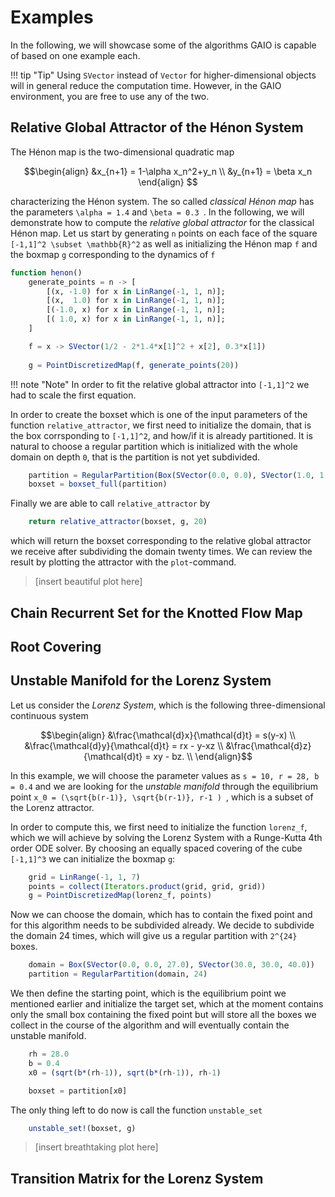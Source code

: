 # Examples
In the following, we will showcase some of the algorithms GAIO is capable of based on one example each.

!!! tip "Tip"
    Using `SVector` instead of `Vector` for higher-dimensional objects will in general reduce the computation time. However, in the GAIO environment, you are free to use any of the two.

## Relative Global Attractor of the Hénon System 
The Hénon map is the two-dimensional quadratic map 
```math 
\begin{align} 
&x_{n+1} = 1-\alpha x_n^2+y_n \\
&y_{n+1} = \beta x_n 
\end{align} 
```

characterizing the Hénon system. The so called *classical Hénon map* has the parameters ``\alpha = 1.4`` and ``\beta = 0.3 ``. 
In the following, we will demonstrate how to compute the *relative global attractor* for the classical Hénon map.
Let us start by generating ``n`` points on each face of the square ``[-1,1]^2 \subset \mathbb{R}^2`` as well as initializing the Hénon map ``f`` and the boxmap `g` corresponding to the dynamics of ``f``
```julia
function henon()
    generate_points = n -> [
        [(x, -1.0) for x in LinRange(-1, 1, n)];
        [(x,  1.0) for x in LinRange(-1, 1, n)];
        [(-1.0, x) for x in LinRange(-1, 1, n)];
        [( 1.0, x) for x in LinRange(-1, 1, n)];
    ]

    f = x -> SVector(1/2 - 2*1.4*x[1]^2 + x[2], 0.3*x[1])
       
    g = PointDiscretizedMap(f, generate_points(20))
```
!!! note "Note"
    In order to fit the relative global attractor into ``[-1,1]^2`` we had to scale the first equation.
    
In order to create the boxset which is one of the input parameters of the function `relative_attractor`, we first need to initialize the domain, that is the box corrsponding to ``[-1,1]^2``, and how/if it is already partitioned. It is natural to choose a regular partition which is initialized with the whole domain on depth ``0``, that is the partition is not yet subdivided.
```julia
    partition = RegularPartition(Box(SVector(0.0, 0.0), SVector(1.0, 1.0)))
    boxset = boxset_full(partition)
```
Finally we are able to call `relative_attractor` by
```julia
    return relative_attractor(boxset, g, 20)
```
which will return the boxset corresponding to the relative global attractor we receive after subdividing the domain twenty times. We can review the result by plotting the attractor with the `plot`-command.
> [insert beautiful plot here]

## Chain Recurrent Set for the Knotted Flow Map
## Root Covering
## Unstable Manifold for the Lorenz System
Let us consider the *Lorenz System*, which is the following three-dimensional continuous system 
```math
\begin{align} 
&\frac{\mathcal{d}x}{\mathcal{d}t} = s(y-x) \\ 
&\frac{\mathcal{d}y}{\mathcal{d}t} = rx - y-xz \\
&\frac{\mathcal{d}z}{\mathcal{d}t} = xy - bz. \\ 
\end{align}
```
In this example, we will choose the parameter values as ``s = 10, r = 28, b = 0.4`` and we are looking for the *unstable manifold* through the equilibrium point ``x_0 = (\sqrt{b(r-1)}, \sqrt{b(r-1)}, r-1 ) ``, which is a subset of the Lorenz attractor.

In order to compute this, we first need to initialize the function ```lorenz_f```, which we will achieve by solving the Lorenz System with a Runge-Kutta 4th order ODE solver. 
By choosing an equally spaced covering of the cube `` [-1,1]^3`` we can initialize the boxmap `g`:
```julia
    grid = LinRange(-1, 1, 7)
    points = collect(Iterators.product(grid, grid, grid))
    g = PointDiscretizedMap(lorenz_f, points)
```
Now we can choose the domain, which has to contain the fixed point and for this algorithm needs to be subdivided already. We decide to subdivide the domain 24 times, which will give us a regular partition with ``2^{24}`` boxes.
```julia
    domain = Box(SVector(0.0, 0.0, 27.0), SVector(30.0, 30.0, 40.0))
    partition = RegularPartition(domain, 24)
```
We then define the starting point, which is the equilibrium point we mentioned earlier and initialize the target set, which at the moment contains only the small box containing the fixed point but will store all the boxes we collect in the course of the algorithm and will eventually contain the unstable manifold.
```julia
    rh = 28.0
    b = 0.4
    x0 = (sqrt(b*(rh-1)), sqrt(b*(rh-1)), rh-1)

    boxset = partition[x0]
```
The only thing left to do now is call the function `unstable_set`
```julia
    unstable_set!(boxset, g)
```

> [insert breathtaking plot here]
## Transition Matrix for the Lorenz System
